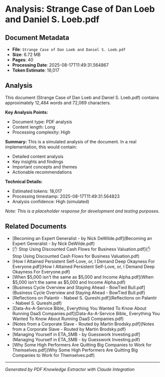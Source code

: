 # Analysis: Strange Case of Dan Loeb and Daniel S. Loeb.pdf

## Document Metadata
- **File**: `Strange Case of Dan Loeb and Daniel S. Loeb.pdf`
- **Size**: 6.72 MB
- **Pages**: 40
- **Processing Date**: 2025-08-17T11:49:31.564867
- **Token Estimate**: 18,017

## Analysis

This document (Strange Case of Dan Loeb and Daniel S. Loeb.pdf) contains approximately 12,484 words and 72,069 characters.

**Key Analysis Points:**
- Document type: PDF analysis
- Content length: Long
- Processing complexity: High

**Summary:**
This is a simulated analysis of the document. In a real implementation, this would contain:
- Detailed content analysis
- Key insights and findings
- Important concepts and themes
- Actionable recommendations

**Technical Details:**
- Estimated tokens: 18,017
- Processing timestamp: 2025-08-17T11:49:31.564823
- Analysis confidence: High (simulated)

*Note: This is a placeholder response for development and testing purposes.*

## Related Documents

- [Becoming an Expert Generalist - by Nick DeWilde.pdf](Becoming an Expert Generalist - by Nick DeWilde.pdf)
- [✋ Stop Using Discounted Cash Flows for Business Valuation.pdf](✋ Stop Using Discounted Cash Flows for Business Valuation.pdf)
- [How I Attained Persistent Self-Love, or, I Demand Deep Okayness For Everyone.pdf](How I Attained Persistent Self-Love, or, I Demand Deep Okayness For Everyone.pdf)
- [When $5,000 isn't the same as $5,000 and Income Alpha.pdf](When $5,000 isn't the same as $5,000 and Income Alpha.pdf)
- [Business Cycle Overview and Staying Ahead - BowTied Bull.pdf](Business Cycle Overview and Staying Ahead - BowTied Bull.pdf)
- [Reflections on Palantir - Nabeel S. Qureshi.pdf](Reflections on Palantir - Nabeel S. Qureshi.pdf)
- [Data-As-A-Service Bible_ Everything You Wanted To Know About Running DaaS Companies.pdf](Data-As-A-Service Bible_ Everything You Wanted To Know About Running DaaS Companies.pdf)
- [Notes from a Corporate Slave - Routed by Martin Brodsky.pdf](Notes from a Corporate Slave - Routed by Martin Brodsky.pdf)
- [Managing Yourself in ETA_SMB - by Guesswork Investing.pdf](Managing Yourself in ETA_SMB - by Guesswork Investing.pdf)
- [Why Some High Performers Are Quitting Big Companies to Work for Themselves.pdf](Why Some High Performers Are Quitting Big Companies to Work for Themselves.pdf)

---
*Generated by PDF Knowledge Extractor with Claude Integration*